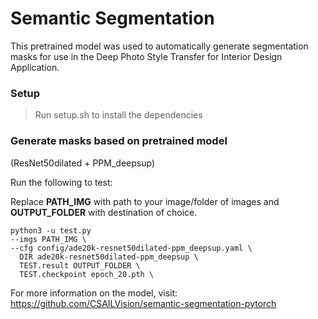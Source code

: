 # Semantic Segmentation


This pretrained model was used to automatically generate segmentation masks for use in the Deep Photo Style Transfer for Interior Design Application.

### Setup

> Run setup.sh to install the dependencies

### Generate masks based on pretrained model
(ResNet50dilated + PPM_deepsup)

Run the following to test:

Replace **PATH_IMG** with path to your image/folder of images and **OUTPUT_FOLDER** with destination of choice.

```
python3 -u test.py 
--imgs PATH_IMG \
--cfg config/ade20k-resnet50dilated-ppm_deepsup.yaml \
  DIR ade20k-resnet50dilated-ppm_deepsup \
  TEST.result OUTPUT_FOLDER \
  TEST.checkpoint epoch_20.pth \
```

For more information on the model, visit: https://github.com/CSAILVision/semantic-segmentation-pytorch
